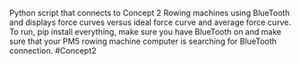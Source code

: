Python script that connects to Concept 2 Rowing machines using BlueTooth and displays force curves versus ideal force curve and average force curve. 
To run, pip install everything, make sure you have BlueTooth on and make sure that your PM5 rowing machine computer is searching for BlueTooth connection.
#Concept2
